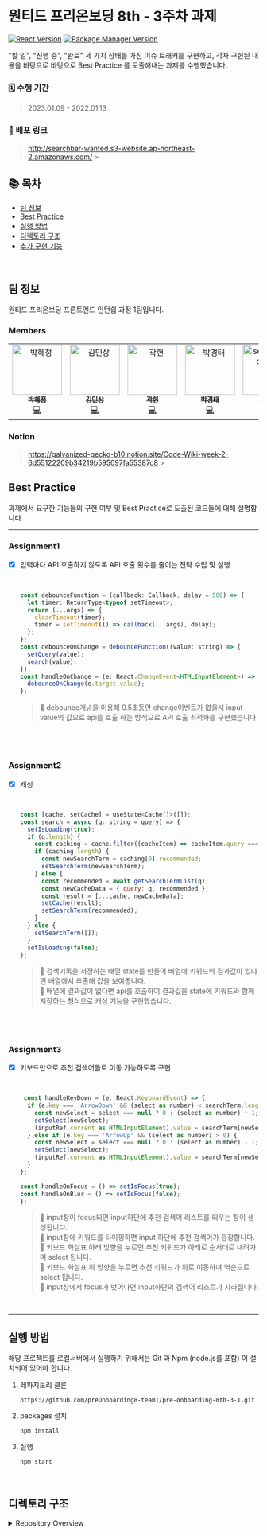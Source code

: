 # 원티드 프리온보딩 8th - 3주차 과제

[![React Version](https://img.shields.io/badge/React-v18.2.0-blue)](https://ko.reactjs.org/)
[![Package Manager Version](https://img.shields.io/badge/npm-v8.12.1-yellow)](https://www.npmjs.com/)

"할 일", "진행 중", "완료" 세 가지 상태를 가진 이슈 트래커를 구현하고, 각자 구현된 내용을 바탕으로 바탕으로 Best Practice 를 도출해내는 과제를 수행했습니다.

### 🗓 수행 기간

> 2023.01.09 - 2022.01.13

### 📢 배포 링크

> http://searchbar-wanted.s3-website.ap-northeast-2.amazonaws.com/ > <br />

## 📚 목차

- [팀 정보](#팀-정보)
- [Best Practice](#best-practice)
- [실행 방법](#실행-방법)
- [디렉토리 구조](#디렉토리-구조)
- [추가 구현 기능](#추가-구현-기능)

<br />

## 팀 정보

원티드 프리온보딩 프론트엔드 인턴쉽 과정 1팀입니다.

### Members

<table>
    <tr>
        <td align="center">
            <a href="https://github.com/hyejj19">
                <img src="https://avatars.githubusercontent.com/u/89173923?v=4" width="100px;" alt="박혜정"/>
                <br />
                <sub>
                    <b>박혜정</b>
                </sub>
            </a>
            <br />
            <a href="https://github.com/preOnboarding8-team1/pre-onboarding-8th-2-1/commits?author=hyejj19" title="Code">💻</a>
        </td>
        <td align="center">
            <a href="https://github.com/minsang98">
                <img src="https://avatars.githubusercontent.com/u/64800318?v=4" width="100px;" alt="김민상"/>
                <br />
                <sub>
                    <b>김민상</b>
                </sub>
            </a>
            <br />
            <a href="https://github.com/preOnboarding8-team1/pre-onboarding-8th-2-1/commits?author=minsang98" title="Code">💻</a>
        </td>
        <td align="center">
            <a href="https://github.com/kwakhyun">
                <img src="https://avatars.githubusercontent.com/u/73919235?v=4" width="100px;" alt="곽현"/>
                <br />
                <sub>
                    <b>곽현</b>
                </sub>
            </a>
            <br />
            <a href="https://github.com/preOnboarding8-team1/pre-onboarding-8th-2-1/commits?author=kwakhyun" title="Code">💻</a>
        </td>
        <td align="center">
            <a href="https://github.com/badmaniacs">
                <img src="https://avatars.githubusercontent.com/u/96967183?v=4" width="100px;" alt="박경태"/>
                <br />
                <sub>
                    <b>박경태</b>
                </sub>
            </a>
            <br />
            <a href="https://github.com/preOnboarding8-team1/pre-onboarding-8th-2-1/commits?author=badmaniacs" title="Code">💻</a>
        </td>
        <td align="center">
            <a href="https://github.com/zkzk8953">
                <img src="https://avatars.githubusercontent.com/u/78520794?s=400&u=355629856caf2969fe39e5cc7f4a07f800e90f5d&v=4" width="100px;" alt="seoungheon lee"/>
                <br />
                <sub>
                    <b>이성헌</b>
                </sub>
            </a>
            <br />
            <a href="https://github.com/preOnboarding8-team1/pre-onboarding-8th-2-1/commits?author=zkzk8953" title="Code">💻</a>
        </td>
        <td align="center">
            <a href="https://github.com/rewrite0w0">
                <img src="https://avatars.githubusercontent.com/u/55968557?v=4" width="100px;" alt="오태준"/>
                <br />
                <sub>
                    <b>오태준</b>
                </sub>
            </a>
            <br />
            <a href="https://github.com/preOnboarding8-team1/pre-onboarding-8th-2-1/commits?author=rewrite0w0" title="Code">💻</a>
        </td>
        <td align="center">
            <a href="https://github.com/bigwave-cho">
                <img src="https://avatars.githubusercontent.com/u/105909665?v=4" width="100px;" alt="조재현"/>
                <br />
                <sub>
                    <b>조재현</b>
                </sub>
            </a>
            <br />
            <a href="https://github.com/preOnboarding8-team1/pre-onboarding-8th-2-1/commits?author=bigwave-cho" title="Code">💻</a>
        </td> 
        <td align="center">
            <a href="https://github.com/JeongTaekCho">
                <img src="https://avatars.githubusercontent.com/u/92679073?v=4" width="100px;" alt="조정택"/>
                <br />
                <sub>
                    <b>조정택</b>
                </sub>
            </a>
            <br />
            <a href="https://github.com/preOnboarding8-team1/pre-onboarding-8th-2-1/commits?author=JeongTaekCho" title="Code">💻</a>
        </td> 
        <td align="center">
            <a href="https://github.com/aydenote">
                <img src="https://avatars.githubusercontent.com/u/77476077?v=4" width="100px;" alt="최승수"/>
                <br />
                <sub>
                    <b>최승수</b>
                </sub>
            </a>
            <br />
            <a href="https://github.com/preOnboarding8-team1/pre-onboarding-8th-2-1/commits?author=aydenote" title="Code">💻</a>
        </td>                 
    </tr>
</table>

### Notion

> https://galvanized-gecko-b10.notion.site/Code-Wiki-week-2-6d55122209b34219b595097fa55387c8 > <br />

## Best Practice

과제에서 요구한 기능들의 구현 여부 및 Best Practice로 도출된 코드들에 대해 설명합니다.

---

### Assignment1

- [x] 입력마다 API 호출하지 않도록 API 호출 횟수를 줄이는 전략 수립 및 실행

   <br />

  ```jsx
  const debounceFunction = (callback: Callback, delay = 500) => {
    let timer: ReturnType<typeof setTimeout>;
    return (...args) => {
      clearTimeout(timer);
      timer = setTimeout(() => callback(...args), delay);
    };
  };
  const debounceOnChange = debounceFunction((value: string) => {
    setQuery(value);
    search(value);
  });
  const handleOnChange = (e: React.ChangeEvent<HTMLInputElement>) => {
    debounceOnChange(e.target.value);
  };
  ```

  > 📌 debounce개념을 이용해 0.5초동안 change이벤트가 없을시 input value의 값으로 api를 호출 하는 방식으로 API 호출 최적화를 구현했습니다.

## <br />

### Assignment2

- [x] 캐싱

   <br />

  ```jsx
  const [cache, setCache] = useState<Cache[]>([]);
  const search = async (q: string = query) => {
    setIsLoading(true);
    if (q.length) {
      const caching = cache.filter((cacheItem) => cacheItem.query === q);
      if (caching.length) {
        const newSearchTerm = caching[0].recommended;
        setSearchTerm(newSearchTerm);
      } else {
        const recommended = await getSearchTermList(q);
        const newCacheData = { query: q, recommended };
        const result = [...cache, newCacheData];
        setCache(result);
        setSearchTerm(recommended);
      }
    } else {
      setSearchTerm([]);
    }
    setIsLoading(false);
  };
  ```

  > 📌 검색기록을 저장하는 배열 state를 만들어 배열에 키워드의 결과값이 있다면 배열에서 추출해 값을 보여줍니다.  
  > 📌 배열에 결과값이 없다면 api를 호출하여 결과값을 state에 키워드와 함께 저장하는 형식으로 캐싱 기능을 구현했습니다.

## <br />

### Assignment3

- [x] 키보드만으로 추천 검색어들로 이동 가능하도록 구현

   <br />

  ```jsx
   const handleKeyDown = (e: React.KeyboardEvent) => {
    if (e.key === 'ArrowDown' && (select as number) < searchTerm.length - 1) {
      const newSelect = select === null ? 0 : (select as number) + 1;
      setSelect(newSelect);
      (inputRef.current as HTMLInputElement).value = searchTerm[newSelect].sickNm;
    } else if (e.key === 'ArrowUp' && (select as number) > 0) {
      const newSelect = select === null ? 0 : (select as number) - 1;
      setSelect(newSelect);
      (inputRef.current as HTMLInputElement).value = searchTerm[newSelect].sickNm;
    }
  };

  const handleOnFocus = () => setIsFocus(true);
  const handleOnBlur = () => setIsFocus(false);
  };
  ```

  > 📌 input창이 focus되면 input하단에 추천 검색어 리스트를 띄우는 창이 생성됩니다.  
  > 📌 input창에 키워드를 타이핑하면 input 하단에 추천 검색어가 등장합니다.  
  > 📌 키보드 화살표 아래 방향을 누르면 추천 키워드가 아래로 순서대로 내려가며 select 됩니다.  
  > 📌 키보드 화살표 위 방향을 누르면 추천 키워드가 위로 이동하며 역순으로 select 됩니다.  
  > 📌 input창에서 focus가 벗어나면 input하단의 검색어 리스트가 사라집니다.

<br />

---

## 실행 방법

해당 프로젝트를 로컬서버에서 실행하기 위해서는 Git 과 Npm (node.js를 포함) 이 설치되어 있어야 합니다.

1. 레파지토리 클론

   ```
   https://github.com/preOnboarding8-team1/pre-onboarding-8th-3-1.git
   ```

2. packages 설치

   ```
   npm install
   ```

3. 실행

   ```
   npm start
   ```

<br />

## 디렉토리 구조

<details>
    <summary>Repository Overview</summary>
    <div>

        ┣ 📂 src
          ┣ 📂 api
          ┃ ┗ 📝 search.ts
          ┣ 📂 components
            ┣ 📝 Recommend.tsx
            ┣ 📝 Search.tsx
            ┗ 📝 Loading.tsx

</details>
